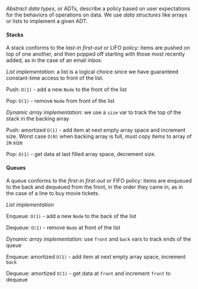 _Abstract data types_, or ADTs, describe a policy based on user expectations for the behaviors of operations on data. We use _data structures_ like arrays or lists to implement a given ADT.

#### Stacks

A stack conforms to the _last-in first-out_ or LIFO policy: items are pushed on top of one another, and then popped off starting with those most recently added, as in the case of an email inbox.

_List implementation_: a list is a logical choice since we have guaranteed constant-time access to front of the list.

Push: `O(1)` - add a new `Node` to the front of the list

Pop: `O(1)` - remove `Node` from front of the list

_Dynamic array implementation_: we use a `size` var to track the top of the stack in the backing array

Push: amortized `O(1)` - add item at next empty array space and increment size. Worst case `O(N)` when backing array is full, must copy items to array of `2N` size

Pop: `O(1)` - get data at last filled array space, decrement size.

#### Queues

A queue conforms to the _first-in first-out_ or FIFO policy: items are enqueued to the back and dequeued from the front, in the order they came in, as in the case of a line to buy movie tickets.

_List implementation_

Enqueue: `O(1)` - add a new `Node` to the back of the list

Dequeue: `O(1)` - remove `Node` at front of the list

_Dynamic array implementation_: use `front` and `back` vars to track ends of the queue

Enqueue: amortized `O(1)` - add item at next empty array space, increment `back`

Dequeue: amortized `O(1)` - get data at `front` and increment `front` to dequeue